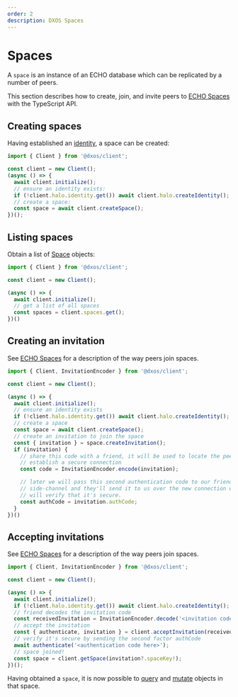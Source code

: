 ```yaml
---
order: 2
description: DXOS Spaces
---
```


# Spaces

A `space` is an instance of an ECHO database which can be replicated by a number of peers.

This section describes how to create, join, and invite peers to [ECHO Spaces](../platform/#spaces) with the TypeScript API.

## Creating spaces

Having established an [identity](./identity), a space can be created:

```ts file=./snippets/create-space.ts#L5-
import { Client } from '@dxos/client';

const client = new Client();
(async () => {
  await client.initialize();
  // ensure an identity exists:
  if (!client.halo.identity.get()) await client.halo.createIdentity();
  // create a space:
  const space = await client.createSpace();
})();
```

## Listing spaces

Obtain a list of [Space](/api/@dxos/client/interfaces/Space) objects:

```ts file=./snippets/query-spaces.ts#L5-
import { Client } from '@dxos/client';

const client = new Client();

(async () => {
  await client.initialize();
  // get a list of all spaces
  const spaces = client.spaces.get();
})()
```

## Creating an invitation

See [ECHO Spaces](../platform/#spaces) for a description of the way peers join spaces.

```ts file=./snippets/invite-to-space.ts#L5-
import { Client, InvitationEncoder } from '@dxos/client';

const client = new Client();

(async () => {
  await client.initialize();
  // ensure an identity exists
  if (!client.halo.identity.get()) await client.halo.createIdentity();
  // create a space
  const space = await client.createSpace();
  // create an invitation to join the space
  const { invitation } = space.createInvitation();
  if (invitation) {
    // share this code with a friend, it will be used to locate the peer and
    // establish a secure connection
    const code = InvitationEncoder.encode(invitation);

    // later we will pass this second authentication code to our friend over a
    // side-channel and they'll send it to us over the new connection which
    // will verify that it's secure.
    const authCode = invitation.authCode;
  }
})()
```

## Accepting invitations

See [ECHO Spaces](../platform/#spaces) for a description of the way peers join spaces.

```ts file=./snippets/join-space.ts#L5-
import { Client, InvitationEncoder } from '@dxos/client';

const client = new Client();

(async () => {
  await client.initialize();
  if (!client.halo.identity.get()) await client.halo.createIdentity();
  // friend decodes the invitation code
  const receivedInvitation = InvitationEncoder.decode('<invitation code here>');
  // accept the invitation
  const { authenticate, invitation } = client.acceptInvitation(receivedInvitation);
  // verify it's secure by sending the second factor authCode
  await authenticate('<authentication code here>');
  // space joined!
  const space = client.getSpace(invitation?.spaceKey!);
})();
```

Having obtained a `space`, it is now possible to [query](./queries) and [mutate](./mutations) objects in that space.
